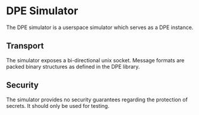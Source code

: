 # DPE Simulator

The DPE simulator is a userspace simulator which serves as a DPE instance.

## Transport

The simulator exposes a bi-directional unix socket. Message formats are packed
binary structures as defined in the DPE library.

## Security

The simulator provides no security guarantees regarding the protection of
secrets. It should only be used for testing.
